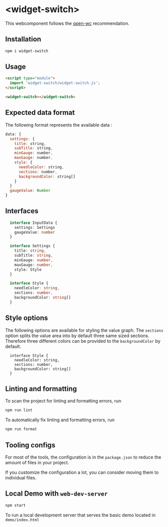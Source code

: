 # \<widget-switch>

This webcomponent follows the [open-wc](https://github.com/open-wc/open-wc) recommendation.

## Installation

```bash
npm i widget-switch
```

## Usage

```html
<script type="module">
  import 'widget-switch/widget-switch.js';
</script>

<widget-switch></widget-switch>
```

## Expected data format

The following format represents the available data :
```js
data: {
  settings: {
    title: string,
    subTitle: string,
    minGauge: number,
    maxGauge: number,
    style: {
      needleColor: string,
      sections: number,
      backgroundColor: string[]
    }
  }
  gaugeValue: Number
}
```

## Interfaces

```ts
  interface InputData {
    settings: Settings
    gaugeValue: number
  }
```
```ts
  interface Settings {
    title: string,
    subTitle: string,
    minGauge: number,
    maxGauge: number,
    style: Style
  }
```
```ts
  interface Style {
    needleColor: string,
    sections: number,
    backgroundColor: string[]
  }
```

## Style options
The following options are available for styling the value graph.
The `sections` option splits the value area into by default three same sized sections. Therefore three different colors can be provided to the `backgroundColor` by default.
```
  interface Style {
    needleColor: string,
    sections: number,
    backgroundColor: string[]
  }
```

## Linting and formatting

To scan the project for linting and formatting errors, run

```bash
npm run lint
```

To automatically fix linting and formatting errors, run

```bash
npm run format
```


## Tooling configs

For most of the tools, the configuration is in the `package.json` to reduce the amount of files in your project.

If you customize the configuration a lot, you can consider moving them to individual files.

## Local Demo with `web-dev-server`

```bash
npm start
```

To run a local development server that serves the basic demo located in `demo/index.html`
